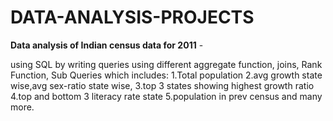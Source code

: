 # DATA-ANALYSIS-PROJECTS

**Data analysis of Indian census data for 2011** -

using SQL by writing queries using different aggregate function, joins, Rank Function, Sub Queries which includes: 
1.Total population 
2.avg growth state wise,avg sex-ratio state wise,
3.top 3 states showing highest growth ratio
4.top and bottom 3 literacy rate state
5.population in prev census and many more.
